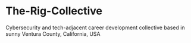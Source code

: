 # The-Rig-Collective
Cybersecurity and tech-adjacent career development collective based in sunny Ventura County, California, USA
